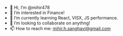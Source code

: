 - 👋 Hi, I’m @mihir478
- 👀 I’m interested in Finance!
- 🌱 I’m currently learning React, VISX, JS performance. 
- 💞️ I’m looking to collaborate on anythng!
- 📫 How to reach me: mihir.h.sanghavi@gmail.com

<!---
mihir478/mihir478 is a ✨ special ✨ repository because its `README.md` (this file) appears on your GitHub profile.
You can click the Preview link to take a look at your changes.
--->
